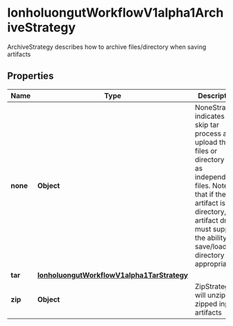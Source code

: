 

# IonholuongutWorkflowV1alpha1ArchiveStrategy

ArchiveStrategy describes how to archive files/directory when saving artifacts

## Properties

Name | Type | Description | Notes
------------ | ------------- | ------------- | -------------
**none** | **Object** | NoneStrategy indicates to skip tar process and upload the files or directory tree as independent files. Note that if the artifact is a directory, the artifact driver must support the ability to save/load the directory appropriately. |  [optional]
**tar** | [**IonholuongutWorkflowV1alpha1TarStrategy**](IonholuongutWorkflowV1alpha1TarStrategy.md) |  |  [optional]
**zip** | **Object** | ZipStrategy will unzip zipped input artifacts |  [optional]



